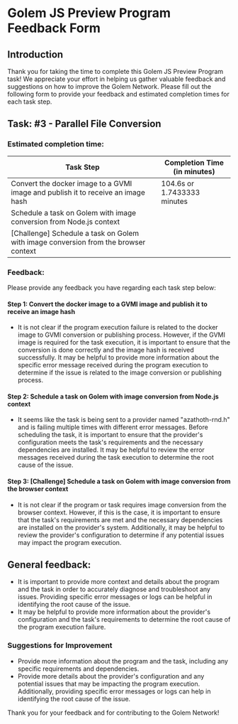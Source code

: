 # Golem JS Preview Program Feedback Form

## Introduction

Thank you for taking the time to complete this Golem JS Preview Program task!
We appreciate your effort in helping us gather valuable feedback and suggestions on how to improve the Golem Network.
Please fill out the following form to provide your feedback and estimated completion times for each task step.

## Task: #3 - Parallel File Conversion

### Estimated completion time:

| Task Step                                                                           | Completion Time (in minutes) |
| ----------------------------------------------------------------------------------- | ---------------------------- |
| Convert the docker image to a GVMI image and publish it to receive an image hash    | 104.6s or 1.7433333 minutes  |
| Schedule a task on Golem with image conversion from Node.js context                 |                              |
| [Challenge] Schedule a task on Golem with image conversion from the browser context |                              |

### Feedback:

Please provide any feedback you have regarding each task step below:

#### Step 1: Convert the docker image to a GVMI image and publish it to receive an image hash

- It is not clear if the program execution failure is related to the docker image to GVMI conversion or publishing process. However, if the GVMI image is required for the task execution, it is important to ensure that the conversion is done correctly and the image hash is received successfully. It may be helpful to provide more information about the specific error message received during the program execution to determine if the issue is related to the image conversion or publishing process.

#### Step 2: Schedule a task on Golem with image conversion from Node.js context

- It seems like the task is being sent to a provider named "azathoth-rnd.h" and is failing multiple times with different error messages. Before scheduling the task, it is important to ensure that the provider's configuration meets the task's requirements and the necessary dependencies are installed. It may be helpful to review the error messages received during the task execution to determine the root cause of the issue.

#### Step 3: [Challenge] Schedule a task on Golem with image conversion from the browser context

- It is not clear if the program or task requires image conversion from the browser context. However, if this is the case, it is important to ensure that the task's requirements are met and the necessary dependencies are installed on the provider's system. Additionally, it may be helpful to review the provider's configuration to determine if any potential issues may impact the program execution.

## General feedback:

- It is important to provide more context and details about the program and the task in order to accurately diagnose and troubleshoot any issues. Providing specific error messages or logs can be helpful in identifying the root cause of the issue.
- It may be helpful to provide more information about the provider's configuration and the task's requirements to determine the root cause of the program execution failure.

### Suggestions for Improvement

- Provide more information about the program and the task, including any specific requirements and dependencies.
- Provide more details about the provider's configuration and any potential issues that may be impacting the program execution. Additionally, providing specific error messages or logs can help in identifying the root cause of the issue.

Thank you for your feedback and for contributing to the Golem Network!
